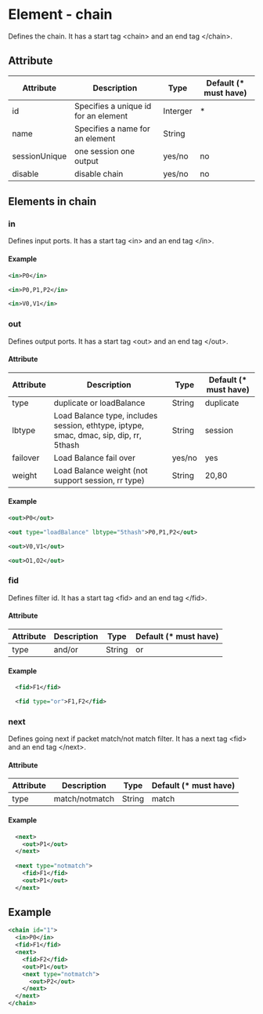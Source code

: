 # Element - chain
Defines the chain. 
It has a start tag &lt;chain&gt; and an end tag &lt;/chain&gt;.

## Attribute
| Attribute | Description | Type | Default \(\* must have\) |
|---|---|---|---|
| id | Specifies a unique id for an element | Interger | \* |
| name | Specifies a name for an element | String | |
| sessionUnique | one session one output | yes/no | no |
| disable | disable chain  | yes/no | no |

## Elements in chain
### in
Defines input ports. It has a start tag &lt;in&gt; and an end tag &lt;/in&gt;.

#### Example
```xml
<in>P0</in>

<in>P0,P1,P2</in>

<in>V0,V1</in>
```
### out
Defines output ports. It has a start tag &lt;out&gt; and an end tag &lt;/out&gt;.

#### Attribute
| Attribute | Description | Type | Default \(\* must have\) |
|---|---|---|---|
| type | duplicate or loadBalance | String | duplicate |
| lbtype | Load Balance type, includes session, ethtype, iptype, smac, dmac, sip, dip, rr, 5thash | String | session |
| failover | Load Balance fail over | yes/no | yes |
| weight | Load Balance weight \(not support session\, rr type\) | String | 20,80 |


#### Example
```xml
<out>P0</out>

<out type="loadBalance" lbtype="5thash">P0,P1,P2</out>

<out>V0,V1</out>

<out>O1,O2</out>
```

### fid
Defines filter id. It has a start tag &lt;fid&gt; and an end tag &lt;/fid&gt;.
#### Attribute
| Attribute | Description | Type | Default \(\* must have\) |
|---|---|---|---|
| type | and/or | String | or |

#### Example
```xml
  <fid>F1</fid>

  <fid type="or">F1,F2</fid>
```
### next
Defines going next if packet match/not match filter. It has a next tag &lt;fid&gt; and an end tag &lt;/next&gt;.

#### Attribute
| Attribute | Description | Type | Default \(\* must have\) |
|---|---|---|---|
| type | match/notmatch | String | match |

#### Example
```xml
  <next>
    <out>P1</out>
  </next>
 
  <next type="notmatch">
    <fid>F1</fid>
    <out>P1</out>
  </next>
```

## Example
```xml
<chain id="1">
  <in>P0</in>
  <fid>F1</fid>
  <next>
    <fid>F2</fid>
    <out>P1</out>
    <next type="notmatch">
      <out>P2</out>
    </next>
  </next>
</chain>
```


